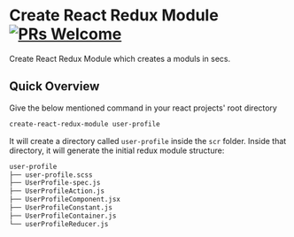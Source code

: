 # Create React Redux Module [![PRs Welcome](https://img.shields.io/badge/PRs-welcome-green.svg)](https://github.com/vnoitkumar/create-react-redux-module/pulls)

Create React Redux Module which creates a moduls in secs.

## Quick Overview

Give the below mentioned command in your react projects' root directory

```sh
create-react-redux-module user-profile
```

It will create a directory called `user-profile` inside the `scr` folder.
Inside that directory, it will generate the initial redux module structure:

```sh
user-profile
├── user-profile.scss
├── UserProfile-spec.js
├── UserProfileAction.js
├── UserProfileComponent.jsx
├── UserProfileConstant.js
├── UserProfileContainer.js
└── userProfileReducer.js
```

